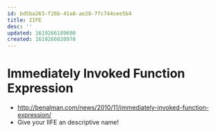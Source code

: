 ```yaml
---
id: bd5ba263-f26b-41a8-ae28-7fc744cee5b4
title: IIFE
desc: ''
updated: 1619266189600
created: 1619266020978
---
```


# Immediately Invoked Function Expression

- http://benalman.com/news/2010/11/immediately-invoked-function-expression/
- Give your IIFE an descriptive name!